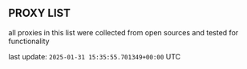 ## PROXY LIST

all proxies in this list were collected from open sources and tested for functionality

last update: `2025-01-31 15:35:55.701349+00:00` UTC